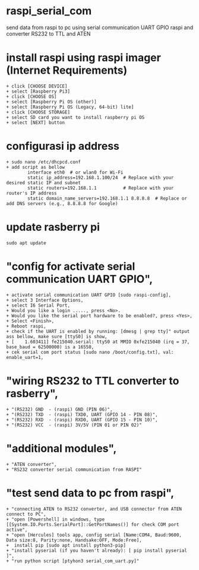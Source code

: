 # raspi_serial_com
send data from raspi to pc using serial communication UART GPIO raspi and converter RS232 to TTL and ATEN
# install raspi using raspi imager (Internet Requirements)

	+ click [CHOOSE DEVICE] 
	+ select [Raspberry Pi3]
	+ click [CHOOSE OS]
	+ select [Raspberry Pi OS (other)]
	+ select [Raspberry Pi OS (Legacy, 64-bit) lite]
	+ click [CHOOSE STORAGE] 
	+ select SD card you want to install raspberry pi OS
	+ select [NEXT] button 
 
# configurasi ip address

	+ sudo nano /etc/dhcpcd.conf
 	+ add script as bellow
	        interface eth0  # or wlan0 for Wi-Fi
	        static ip_address=192.168.1.100/24  # Replace with your desired static IP and subnet
	        static routers=192.168.1.1          # Replace with your router's IP address
	        static domain_name_servers=192.168.1.1 8.8.8.8  # Replace or add DNS servers (e.g., 8.8.8.8 for Google)
	 
# update rasberry pi

	sudo apt update

# "config for activate serial communication UART GPIO",
		
	+ activate serial communication UART GPIO [sudo raspi-config],
	+ select 3 Interface Options,
	+ select I6 Serial Port,
	+ Would you like a login ....., press <No>.
	+ Would you like the serial port hardware to be enabled?, press <Yes>,
	+ Select <Finish>,
	+ Reboot raspi,
 	+ check if the UART is enabled by running: [dmesg | grep tty]" output ass bellow, make sure [ttyS0] is show,
 	+ [    1.603411] fe215040.serial: ttyS0 at MMIO 0xfe215040 (irq = 37, base_baud = 62500000) is a 16550,
	+ cek serial com port status [sudo nano /boot/config.txt], val: enable_uart=1,
			
# "wiring RS232 to TTL converter to rasberry",
		
	+ "(RS232) GND  - (raspi) GND (PIN 06)",
	+ "(RS232) TXD  - (raspi) TXD0, UART (GPIO 14 - PIN 08)",
	+ "(RS232) RXD  - (raspi) RXD0, UART (GPIO 15 - PIN 10)",
	+ "(RS232) VCC  - (raspi) 3V/5V (PIN 01 or PIN 02)"
		
# "additional modules",
	
	+ "ATEN converter",
	+ "RS232 converter serial communication from RASPI"

# "test send data to pc from raspi",

	+ "connecting ATEN to RS232 converter, and USB connector from ATEN connect to PC",
	+ "open [Powershell] in windows, type [[System.IO.Ports.SerialPort]::GetPortNames()] for check COM port active",
	+ "open [Hercules] tools app, config serial [Name:COM4, Baud:9600, Data size:8, Parity:none, Handsake:OFF, Mode:Free],
 	+  install pip [sudo apt install python3-pip]
	+ "install pyserial (if you haven't already): [ pip install pyserial ]",
	+ "run python script [ptyhon3 serial_com_uart.py]"
